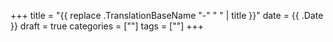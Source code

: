 +++
title = "{{ replace .TranslationBaseName "-" " " | title }}"
date =  {{ .Date }}
draft = true
categories = [""]
tags = [""]
+++


